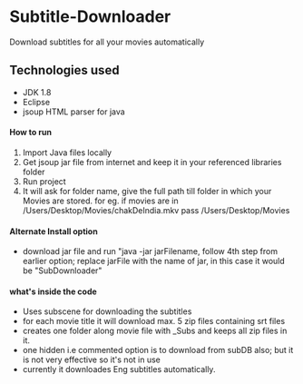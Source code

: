# Subtitle-Downloader
Download subtitles for all your movies automatically

## Technologies used
* JDK 1.8
* Eclipse
* jsoup HTML parser for java

#### How to run
1. Import Java files locally
2. Get jsoup jar file from internet and keep it in your referenced libraries folder
3. Run project
4. It will ask for folder name, give the full path till folder in which your Movies are stored. for eg. if movies are in /Users/Desktop/Movies/chakDeIndia.mkv
pass /Users/Desktop/Movies 

#### Alternate Install option
* download jar file and run "java -jar jarFilename, follow 4th step from earlier option; replace jarFile with the name of jar,
in this case it would be "SubDownloader"

#### what's inside the code
* Uses subscene for downloading the subtitles
* for each movie title it will download max. 5 zip files containing srt files
* creates one folder along movie file with <moviename>_Subs and keeps all zip files in it.
* one hidden i.e commented option is to download from subDB also; but it is not very effective so it's not in use
* currently it downloades Eng subtitles automatically.



